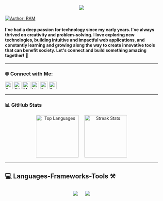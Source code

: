 <h1 align="center">
    <img src="https://readme-typing-svg.herokuapp.com/?font=Righteous&size=35&center=true&vCenter=true&width=800&height=70&duration=4000&lines=Hi+There!+👋+Thanks+for+Stopping+By!;+I'm+RAM+SAH+!;" />
</h1>

[![Author: RAM](https://img.shields.io/badge/I'm-RAM_SAH-gggddd.svg)](https://ram-sah.github.io/React-Portfolio)
<h4> I've had a deep passion for technology since my early years. I've always thrived on creativity and problem-solving. I love exploring new technologies, building intuitive and impactful web applications, and constantly learning and growing along the way to create innovative tools that can benefit society. Let's connect and build something amazing together! 🚀 </h4>

---
### 🌐 Connect with Me:
<p>
<a href="https://ram-sah.vercel.app/"><img alt="Portfolio URL" src="https://img.shields.io/twitter/url?label=Portfolio%20URL&logo=vercel&style=social&url=https%3A%2F%2Fram" height="25"></a>
<a href="https://github.com/ram-sah"><img alt="GitHub URL" src="https://img.shields.io/twitter/url?label=GitHub&logo=github&logoColor=red&style=social&url=https%3A%2F%2Fgithub.com" height="25"></a>
<a href="mailto:rsah1@asu.edu"><img alt="Mailto" src="https://img.shields.io/twitter/url?label=E-mail&logo=gmail&style=social&url=https%3A%2F%2Fram" height="25"></a>
<a href="https://www.linkedin.com/in/ram-sah"><img alt="LinkedIn URL" src="https://img.shields.io/twitter/url?label=LinkedIn&logo=Linkedin&style=social&url=https%3A%2F%2Fwww.linkedin.com%2Fin%2Fram-sah" height="25"></a>
<a href="https://twitter.com/mohan2036"><img alt="Twitter URL" src="https://img.shields.io/twitter/url?label=Twitter&logo=twitter&style=social&url=https%3A%2F%2Ftwitter.com" height="25"></a>
<a href="https://drive.google.com/file/d/162cbcSj6OTm7vdcW21JWoS7buJB8TXyS/view?usp=sharing"><img alt="Resume URL" src="https://img.shields.io/twitter/url?label=Resume.pdf&logo=r&logoColor=green&style=social&url=https%3A%2F%2Fgithub.com" height="25"></a></p>

---
### 📊 GitHub Stats
<p align="center">
  <img src="https://github-readme-stats.vercel.app/api/top-langs/?username=ram-sah&layout=compact&title_color=28ea80&text_color=f3f3f3&bg_color=094785" alt="Top Languages" height="140"/>
  &nbsp;&nbsp;&nbsp;
  <img src="https://github-readme-streak-stats-salesp07.vercel.app/?user=ram-sah&count_private=true&theme=react&border_radius=10&background=094785&ring=28ea80&fire=28ea80&currStreakLabel=28ea80" alt="Streak Stats" height="140"/>
</p>
<hr/>

<h2>💻  Languages-Frameworks-Tools ⚒️</h2>

<div align="center">
    <img style="margin: 10px;" src="https://skillicons.dev/icons?i=javascript,typescript,html,css,tailwind,bootstrap,react,nodejs,express,redux,jquery,markdown" />
    <img style="margin: 10px;" src="https://skillicons.dev/icons?i=java,spring,mysql,postgresql,sqlite,firebase,mongo,github,git,heroku,webpack,next,vercel" />
    <br/>
</div>
